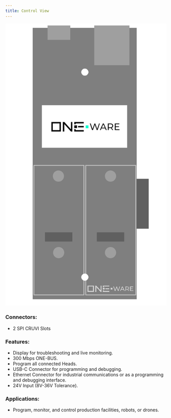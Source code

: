```yaml
---
title: Control View
---
```


![Control View](img/Control.png)

### Connectors:
- 2 SPI CRUVI Slots

### Features:
- Display for troubleshooting and live monitoring.
- 300 Mbps ONE-BUS.
- Program all connected Heads.
- USB-C Connector for programming and debugging.
- Ethernet Connector for industrial communications or as a programming and debugging interface.
- 24V Input (8V-36V Tolerance).

### Applications:
- Program, monitor, and control production facilities, robots, or drones.
